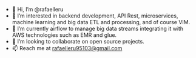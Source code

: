 - 👋 Hi, I’m @rafaelleru
- 👀 I’m interested in backend development, API Rest, microservices, machine learning and big data ETL and processing, and of course VIM.
- 🌱 I’m currently airflow to manage big data streams integrating it with AWS technologies such as EMR and glue.
- 💞️ I’m looking to collaborate on open source projects.
- 📫 Reach me at rafaelleru95103@gmail.com

<!---
rafaelleru/rafaelleru is a ✨ special ✨ repository because its `README.md` (this file) appears on your GitHub profile.
You can click the Preview link to take a look at your changes.
--->
